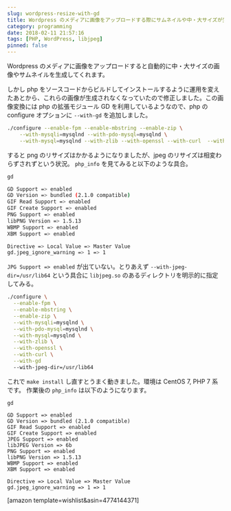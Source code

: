 ```yaml
---
slug: wordpress-resize-with-gd
title: Wordpress のメディアに画像をアップロードする際にサムネイルや中・大サイズが生成されない問題
category: programming
date: 2018-02-11 21:57:16
tags: [PHP, WordPress, libjpeg]
pinned: false
---
```


Wordpress のメディアに画像をアップロードすると自動的に中・大サイズの画像やサムネイルを生成してくれます。

しかし php をソースコードからビルドしてインストールするように運用を変えたあとから、これらの画像が生成されなくなっていたので修正しました。この画像変換には php の拡張モジュール GD を利用しているようなので、php の configure オプションに `--with-gd` を追加しました。

```sh
./configure --enable-fpm --enable-mbstring --enable-zip \
    --with-mysqli=mysqlnd --with-pdo-mysql=mysqlnd \
    --with-mysql=mysqlnd --with-zlib --with-openssl --with-curl  --with-gd
```

すると png のリサイズはかかるようになりましたが、jpeg のリサイズは相変わらずされずという状況。 `php_info` を見てみると以下のような具合。

```sh
gd

GD Support => enabled
GD Version => bundled (2.1.0 compatible)
GIF Read Support => enabled
GIF Create Support => enabled
PNG Support => enabled
libPNG Version => 1.5.13
WBMP Support => enabled
XBM Support => enabled

Directive => Local Value => Master Value
gd.jpeg_ignore_warning => 1 => 1
```

`JPG Support => enabled` が出ていない。とりあえず `--with-jpeg-dir=/usr/lib64` という具合に `libjpeg.so` のあるディレクトリを明示的に指定してみる。

```sh
./configure \
  --enable-fpm \
  --enable-mbstring \
  --enable-zip \
  --with-mysqli=mysqlnd \
  --with-pdo-mysql=mysqlnd \
  --with-mysql=mysqlnd \
  --with-zlib \
  --with-openssl \
  --with-curl \
  --with-gd
  --with-jpeg-dir=/usr/lib64
```

これで `make install` し直すとうまく動きました。環境は CentOS 7, PHP 7 系です。 作業後の `php_info` は以下のようになります。

```
gd

GD Support => enabled
GD Version => bundled (2.1.0 compatible)
GIF Read Support => enabled
GIF Create Support => enabled
JPEG Support => enabled
libJPEG Version => 6b
PNG Support => enabled
libPNG Version => 1.5.13
WBMP Support => enabled
XBM Support => enabled

Directive => Local Value => Master Value
gd.jpeg_ignore_warning => 1 => 1
```

[amazon template=wishlist&asin=4774144371]

